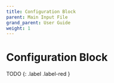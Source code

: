 ```yaml
---
title: Configuration Block
parent: Main Input File
grand_parent: User Guide
weight: 1
---
```

# Configuration Block

TODO
{: .label .label-red }
